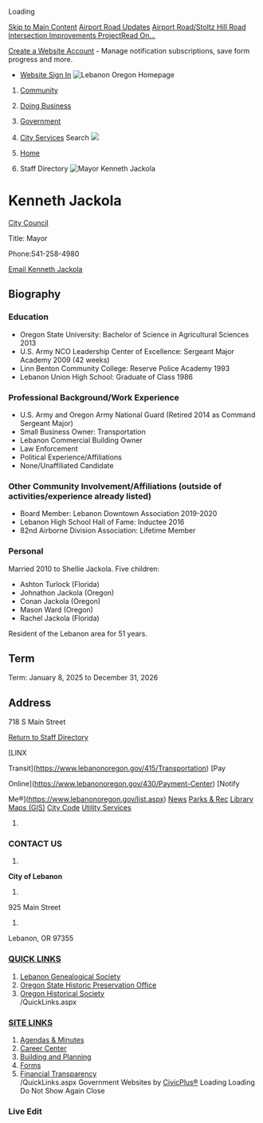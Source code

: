  

Loading

  [Skip to Main Content](https://www.lebanonoregon.gov/directory.aspx?eid=45/)   [Airport Road Updates](https://www.lebanonoregon.gov/AlertCenter.aspx)   [Airport Road/Stoltz Hill Road Intersection Improvements ProjectRead On...](https://www.lebanonoregon.gov/625/Airport-RoadStoltz-Hill-Road-Intersectio)  

 [Create a Website Account](https://www.lebanonoregon.gov/MyAccount/ProfileCreate)  - Manage notification subscriptions, save form progress and more.    

 *  [Website Sign In](https://www.lebanonoregon.gov/MyAccount) 
  ![Lebanon Oregon Homepage](images/6b0add3b1b0aa3a4e9e629ea40f4f4293a2e300d41b0444a7f9affe61e5f1789.png)  

 1.  [Community](https://www.lebanonoregon.gov/31/Community) 
 1.  [Doing Business](https://www.lebanonoregon.gov/35/Doing-Business) 
 1.  [Government](https://www.lebanonoregon.gov/27/Government) 
 1.  [City Services](https://www.lebanonoregon.gov/9/City-Services) 
 Search  ![](images/2152f144543dd513ca1bd8ff2a6a36ad459f9f806f5fb4b0cb1ae98358e584e9.jpg)  

 1.  [Home](https://www.lebanonoregon.gov/) 
 1. Staff Directory
  ![Mayor Kenneth Jackola](images/b59f8848b0632daf32aa60a7cf93d854b144b32d30cd142fdbd1985bcf9ed7bd.jpg)  

# Kenneth Jackola

   [City Council](https://www.lebanonoregon.gov/Directory.aspx?DID=36) 

Title: Mayor

Phone:541-258-4980

 [Email Kenneth Jackola](mailto:ken.jackola@lebanonoregon.gov)  

## Biography

### Education

 * Oregon State University: Bachelor of Science in Agricultural Sciences 2013
 * U.S. Army NCO Leadership Center of Excellence: Sergeant Major Academy 2009 (42 weeks)
 * Linn Benton Community College: Reserve Police Academy 1993
 * Lebanon Union High School: Graduate of Class 1986

### Professional Background/Work Experience

 * U.S. Army and Oregon Army National Guard (Retired 2014 as Command Sergeant Major)
 * Small Business Owner: Transportation
 * Lebanon Commercial Building Owner
 * Law Enforcement
 * Political Experience/Affiliations
 * None/Unaffiliated Candidate

### Other Community Involvement/Affiliations (outside of activities/experience already listed)

 * Board Member: Lebanon Downtown Association 2019-2020
 * Lebanon High School Hall of Fame: Inductee 2016
 * 82nd Airborne Division Association: Lifetime Member

### Personal

Married 2010 to Shellie Jackola. Five children:

 * Ashton Turlock (Florida)
 * Johnathon Jackola (Oregon)
 * Conan Jackola (Oregon)
 * Mason Ward (Oregon)
 * Rachel Jackola (Florida)

Resident of the Lebanon area for 51 years.

## Term

Term: January 8, 2025 to December 31, 2026

## Address

718 S Main Street

  

 [Return to Staff Directory](https://www.lebanonoregon.gov/Directory.aspx) 

  [LINX

Transit](https://www.lebanonoregon.gov/415/Transportation)   [Pay

Online](https://www.lebanonoregon.gov/430/Payment-Center)   [Notify

Me®](https://www.lebanonoregon.gov/list.aspx)   [News](https://www.lebanonoregon.gov/civicalerts.aspx)   [Parks & Rec](https://www.lebanonoregon.gov/371/Parks-Recreation)   [Library](https://www.lebanonoregon.gov/233/Library)   [Maps (GIS)](https://www.lebanonoregon.gov/243/Geographic-Information-System-GIS)   [City Code](https://library.municode.com/or/lebanon/codes/code_of_ordinances)   [Utility Services](https://www.lebanonoregon.gov/302/Utility-Services)  

 1.    

### CONTACT US

 1.    

 __City of Lebanon__    

 1.    

925 Main Street   

 1.    

Lebanon, OR 97355   

###  [QUICK LINKS](https://www.lebanonoregon.gov/QuickLinks.aspx?CID=22) 

 1.  [Lebanon Genealogical Society](http://www.usgennet.org/usa/or/town/lebanon/)  
 1.  [Oregon State Historic Preservation Office](http://www.oregon.gov/OPRD/HCD/SHPO/pages/index.aspx)  
 1.  [Oregon Historical Society](http://www.ohs.org/)  
 /QuickLinks.aspx 

###  [SITE LINKS](https://www.lebanonoregon.gov/QuickLinks.aspx?CID=17) 

 1.  [Agendas & Minutes](https://www.lebanonoregon.gov/496/Agendas-Minutes)  
 1.  [Career Center](https://workforcenow.adp.com/mascsr/default/mdf/recruitment/recruitment.html?cid=caf6b2e0-d183-4999-9b27-498d14240864&ccId=19000101_000001&lang=en_US)  
 1.  [Building and Planning](https://www.lebanonoregon.gov/339/Building-Inspection)  
 1.  [Forms](https://www.lebanonoregon.gov/458/Forms-Applications)  
 1.  [Financial Transparency](https://cleargov.com/oregon/linn/city/lebanon)  
 /QuickLinks.aspx Government Websites by [CivicPlus®](https://connect.civicplus.com/referral)  Loading Loading Do Not Show Again Close 

### Live Edit

 